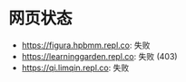 # 网页状态
- https://figura.hpbmm.repl.co: 失败
- https://learninggarden.repl.co: 失败 (403)
- https://qi.limqin.repl.co: 失败
